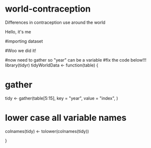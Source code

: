# world-contraception
Differences in contraception use around the world

Hello, it's me

#importing dataset

#Woo we did it!

#now need to gather so "year" can be a variable
#fix the code below!!!
library(tidyr)
tidyWorldData <- function(table) {
  # gather
  tidy <- gather(table[5:15], key = "year", value = "index", )
  
  # lower case all variable names
  colnames(tidy) <- tolower(colnames(tidy))
  
}